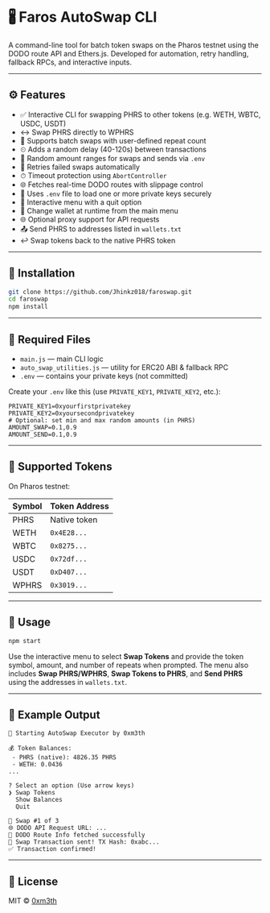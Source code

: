 # 🖁 Faros AutoSwap CLI

A command-line tool for batch token swaps on the Pharos testnet using the DODO route API and Ethers.js. Developed for automation, retry handling, fallback RPCs, and interactive inputs.

---

## ⚙️ Features

* ✅ Interactive CLI for swapping PHRS to other tokens (e.g. WETH, WBTC, USDC, USDT)
* ↔ Swap PHRS directly to WPHRS
* 🔁 Supports batch swaps with user-defined repeat count
* ⏲ Adds a random delay (40-120s) between transactions
* 🎲 Random amount ranges for swaps and sends via `.env`
* 🔄 Retries failed swaps automatically
* ⏱ Timeout protection using `AbortController`
* 🌐 Fetches real-time DODO routes with slippage control
* 🔐 Uses `.env` file to load one or more private keys securely
* 🚪 Interactive menu with a quit option
* 🔄 Change wallet at runtime from the main menu
* 🌐 Optional proxy support for API requests
* 📤 Send PHRS to addresses listed in `wallets.txt`
* ↩ Swap tokens back to the native PHRS token

---

## 📆 Installation

```bash
git clone https://github.com/Jhinkz018/faroswap.git
cd faroswap
npm install
```

---

## 📁 Required Files

* `main.js` — main CLI logic
* `auto_swap_utilities.js` — utility for ERC20 ABI & fallback RPC
* `.env` — contains your private keys (not committed)

Create your `.env` like this (use `PRIVATE_KEY1`, `PRIVATE_KEY2`, etc.):

```
PRIVATE_KEY1=0xyourfirstprivatekey
PRIVATE_KEY2=0xyoursecondprivatekey
# Optional: set min and max random amounts (in PHRS)
AMOUNT_SWAP=0.1,0.9
AMOUNT_SEND=0.1,0.9
```

---

## 🔪 Supported Tokens

On Pharos testnet:

| Symbol | Token Address |
| ------ | ------------- |
| PHRS   | Native token  |
| WETH   | `0x4E28...`   |
| WBTC   | `0x8275...`   |
| USDC   | `0x72df...`   |
| USDT   | `0xD407...`   |
| WPHRS  | `0x3019...`   |

---

## 🚀 Usage

```bash
npm start
```

Use the interactive menu to select **Swap Tokens** and provide the token symbol, amount, and number of repeats when prompted.
The menu also includes **Swap PHRS/WPHRS**, **Swap Tokens to PHRS**, and **Send PHRS** using the addresses in `wallets.txt`.

---

## 📌 Example Output

```
🚀 Starting AutoSwap Executor by 0xm3th

💰 Token Balances:
 - PHRS (native): 4826.35 PHRS
 - WETH: 0.0436
...

? Select an option (Use arrow keys)
❯ Swap Tokens
  Show Balances
  Quit

🔁 Swap #1 of 3
🌐 DODO API Request URL: ...
🧝 DODO Route Info fetched successfully
🚀 Swap Transaction sent! TX Hash: 0xabc...
✅ Transaction confirmed!
```

---

## 📄 License

MIT © [0xm3th](https://github.com/Jhinkz018)

